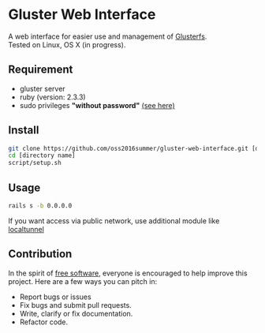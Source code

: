 # Gluster Web Interface

A web interface for easier use and management of [Glusterfs](https://gluster.org).  
Tested on Linux, OS X (in progress).

## Requirement

* gluster server
* ruby (version: 2.3.3)
* sudo privileges **"without password"** [(see here)](http://askubuntu.com/questions/147241/execute-sudo-without-password)

## Install

``` bash
git clone https://github.com/oss2016summer/gluster-web-interface.git [directory name]
cd [directory name]
script/setup.sh
```

## Usage

``` bash
rails s -b 0.0.0.0
```

If you want access via public network, use additional module like [localtunnel](https://github.com/localtunnel/localtunnel)

## Contribution

In the spirit of [free software](http://www.fsf.org/licensing/essays/free-sw.html), everyone is encouraged to help improve this project. Here are a few ways you can pitch in:

 - Report bugs or issues
 - Fix bugs and submit pull requests.
 - Write, clarify or fix documentation.
 - Refactor code.

